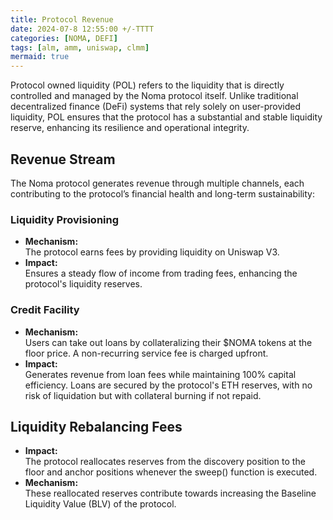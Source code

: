 ```yaml
---
title: Protocol Revenue
date: 2024-07-8 12:55:00 +/-TTTT
categories: [NOMA, DEFI]
tags: [alm, amm, uniswap, clmm]
mermaid: true
---
```


Protocol owned liquidity (POL) refers to the liquidity that is directly controlled and managed by the Noma protocol itself. Unlike traditional decentralized finance (DeFi) systems that rely solely on user-provided liquidity, POL ensures that the protocol has a substantial and stable liquidity reserve, enhancing its resilience and operational integrity.

## Revenue Stream
The Noma protocol generates revenue through multiple channels, each contributing to the protocol’s financial health and long-term sustainability:

### Liquidity Provisioning
- **Mechanism:** \
The protocol earns fees by providing liquidity on Uniswap V3.
- **Impact:** \
Ensures a steady flow of income from trading fees, enhancing the protocol's liquidity reserves.

### Credit Facility
- **Mechanism:** \
Users can take out loans by collateralizing their $NOMA tokens at the floor price. A non-recurring service fee is charged upfront.
- **Impact:** \
Generates revenue from loan fees while maintaining 100% capital efficiency. Loans are secured by the protocol's ETH reserves, with no risk of liquidation but with collateral burning if not repaid.

## Liquidity Rebalancing Fees
- **Impact:**\
The protocol reallocates reserves from the discovery position to the floor and anchor positions whenever the sweep() function is executed.
- **Mechanism:** \
These reallocated reserves contribute towards increasing the Baseline Liquidity Value (BLV) of the protocol.